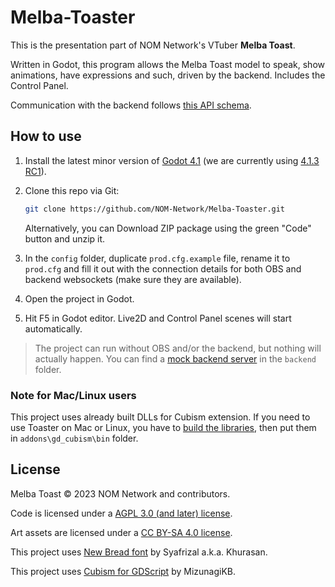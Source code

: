 # Melba-Toaster

This is the presentation part of NOM Network's VTuber **Melba Toast**.

Written in Godot, this program allows the Melba Toast model to speak, show animations, have expressions and such, driven by the backend. Includes the Control Panel.

Communication with the backend follows [this API schema](API_SCHEMA.md).

## How to use

1. Install the latest minor version of [Godot 4.1](https://godotengine.org/download/windows/) (we are currently using [4.1.3 RC1](https://godotengine.org/article/release-candidate-godot-4-1-3-rc-1/#downloads)).

2. Clone this repo via Git:

    ```bash
    git clone https://github.com/NOM-Network/Melba-Toaster.git
    ```

    Alternatively, you can Download ZIP package using the green "Code" button and unzip it.

3. In the `config` folder, duplicate `prod.cfg.example` file, rename it to `prod.cfg` and fill it out with the connection details for both OBS and backend websockets (make sure they are available).

4. Open the project in Godot.

5. Hit F5 in Godot editor. Live2D and Control Panel scenes will start automatically.

> The project can run without OBS and/or the backend, but nothing will actually happen. You can find a [mock backend server](backend/README.md) in the `backend` folder.

### Note for Mac/Linux users

This project uses already built DLLs for Cubism extension. If you need to use Toaster on Mac or Linux, you have to [build the libraries](https://github.com/MizunagiKB/gd_cubism/blob/main/doc/BUILD.en.adoc#build-for-macos), then put them in `addons\gd_cubism\bin` folder.

## License

Melba Toast © 2023 NOM Network and contributors.

Code is licensed under a [AGPL 3.0 (and later) license](LICENSE.md).

Art assets are licensed under a [CC BY-SA 4.0 license](LICENSE-ASSETS.md).

This project uses [New Bread font](https://www.dafont.com/new-bread.font) by Syafrizal a.k.a. Khurasan.

This project uses [Cubism for GDScript](https://github.com/MizunagiKB/gd_cubism) by MizunagiKB.
